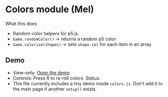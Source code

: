 # Colors module (Mel)

 What this does
- Random color helpers for p5.js.
- `Game.randomColor()` → returns a random p5 color
- `Game.colorize(shapes)` → sets `shape.col` for each item in an array
## Demo
- View-only:  [Open the demo](https://editor.p5js.org/mwaddle/full/TBJ92i3nE)
- Controls: Press *R* to re-roll colors.
 Status:
- This file currently includes a tiny demo inside `colors.js`. 
  Don’t add it to the main page if another `setup()` exists.



